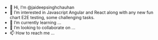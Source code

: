 - 👋 Hi, I’m @jaideepsinghchauhan
- 👀 I’m interested in Javascript Angular and React along with any new fun chart E2E testing, some challenging tasks.
- 🌱 I’m currently learning ...
- 💞️ I’m looking to collaborate on ...
- 📫 How to reach me ...

<!---
jaideepsinghchauhan/jaideepsinghchauhan is a ✨ special ✨ repository because its `README.md` (this file) appears on your GitHub profile.
You can click the Preview link to take a look at your changes.
--->
